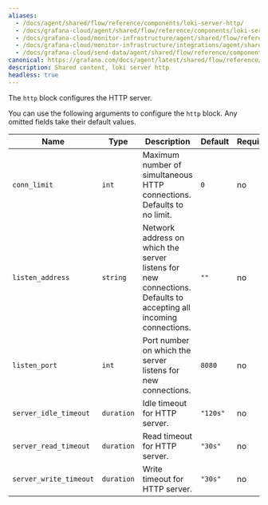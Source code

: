 ```yaml
---
aliases:
  - /docs/agent/shared/flow/reference/components/loki-server-http/
  - /docs/grafana-cloud/agent/shared/flow/reference/components/loki-server-http/
  - /docs/grafana-cloud/monitor-infrastructure/agent/shared/flow/reference/components/loki-server-http/
  - /docs/grafana-cloud/monitor-infrastructure/integrations/agent/shared/flow/reference/components/loki-server-http/
  - /docs/grafana-cloud/send-data/agent/shared/flow/reference/components/loki-server-http/
canonical: https://grafana.com/docs/agent/latest/shared/flow/reference/components/loki-server-http/
description: Shared content, loki server http
headless: true
---
```


The `http` block configures the HTTP server.

You can use the following arguments to configure the `http` block. Any omitted fields take their default values.

| Name                   | Type       | Description                                                                                                      | Default  | Required |
| ---------------------- | ---------- | ---------------------------------------------------------------------------------------------------------------- | -------- | -------- |
| `conn_limit`           | `int`      | Maximum number of simultaneous HTTP connections. Defaults to no limit.                                           | `0`      | no       |
| `listen_address`       | `string`   | Network address on which the server listens for new connections. Defaults to accepting all incoming connections. | `""`     | no       |
| `listen_port`          | `int`      | Port number on which the server listens for new connections.                                                     | `8080`   | no       |
| `server_idle_timeout`  | `duration` | Idle timeout for HTTP server.                                                                                    | `"120s"` | no       |
| `server_read_timeout`  | `duration` | Read timeout for HTTP server.                                                                                    | `"30s"`  | no       |
| `server_write_timeout` | `duration` | Write timeout for HTTP server.                                                                                   | `"30s"`  | no       |

